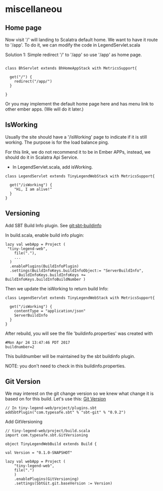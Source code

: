 # miscellaneou #

## Home page ##

Now visit '/' will landing to Scalatra default home. We want to have it route to '/app'. 
To do it, we can modify the code in LegendServlet.scala

Solution 1: Simple redirect '/' to '/app' so use '/app' as home page.
```aidl

class BhServlet extends BhHomeAppStack with MetricsSupport{

  get("/") {
    redirect("/app/")
  }

}
```

Or you may implement the default home page here and has menu link to other ember apps. (We will do it later.)

## IsWorking ##

Usually the site should have a '/isWorking' page to indicate if it is still working. The purpose is for the load balance ping.

For this link, we do not recommend it to be in Ember APPs, instead, we should do it in Scalatra Api Service.
 
- In LegendServlet.scala, add isWorking.
```aidl
class LegendServlet extends TinyLegendWebStack with MetricsSupport{

  get("/isWorking") {
    "Hi, I am alive!"
  }
}

```

## Versioning ##

Add SBT Build Info plugin. See [git:sbt-buildinfo](https://github.com/sbt/sbt-buildinfo)

In build.scala, enable build info plugin:

```aidl
lazy val webApp = Project (
 "tiny-legend-web",
    file("."),
    ...
  )
  .enablePlugins(BuildInfoPlugin)
  .settings(BuildInfoKeys.buildInfoObject:= "ServerBuildInfo",
      BuildInfoKeys.buildInfoKeys += BuildInfoKeys.buildInfoBuildNumber )
```

Then we update the isWorking to return build Info:
```aidl
class LegendServlet extends TinyLegendWebStack with MetricsSupport{

  get("/isWorking") {
    contentType = "application/json"
    ServerBuildInfo
  }
}
```

After rebuild, you will see the file 'buildinfo.properties' was created with 
```aidl
#Mon Apr 24 13:47:46 PDT 2017
buildnumber=2
```

This buildnumber will be maintained by the sbt buildinfo plugin.

NOTE: you don't need to check in this buildinfo.properties. 

## Git Version ##

We may interest on the git change version so we knew what change it is based on for this build. Let's use this:
[Git Version](https://github.com/sbt/sbt-git)

```aidl
// In tiny-legend-web/project/plugins.sbt
addSbtPlugin("com.typesafe.sbt" % "sbt-git" % "0.9.2")
```

Add GitVersioning

```aidl
// tiny-legend-web/project/build.scala
import com.typesafe.sbt.GitVersioning

object TinyLegendWebBuild extends Build {

val Version = "0.1.0-SNAPSHOT"

lazy val webApp = Project (
    "tiny-legend-web",
    file(".")
    )
    .enablePlugins(GitVersioning)
    .settings(SbtGit.git.baseVersion := Version)

```
